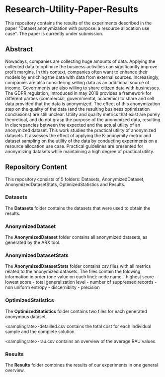 # Research-Utility-Paper-Results
This repository contains the results of the experiments described in the paper "Dataset anonymization with purpose: a resource allocation use case". The paper is currently under submission.

## Abstract 
Nowadays, companies are collecting huge amounts of data. Applying the collected data to optimize the business activities can significantly improve profit margins. In this context, companies often want to enhance their models by enriching the data with data from external sources. Increasingly, companies are also considering selling data as an additional source of income. Governments are also willing to share citizen data with businesses. The GDPR regulation, introduced in may 2018 provides a framework for different parties (commercial, governmental, academic) to share and sell data provided that the data is anonymized. The effect of this anonymization step on the quality of the data (and the resulting business optimization conclusions) are still unclear. Utility and quality metrics that exist are purely theoretical, and do not grasp the purpose of the anonymized data, resulting in discrepancies between the expected and the actual utility of an anonymized dataset. This work studies the practical utility of anonymized datasets. It assesses the effect of applying the K-anonymity metric and dataset sampling on the utility of the data by conducting experiments on a resource allocation use case. Practical guidelines are presented for anonymizing datasets while maintaining a high degree of practical utility.

## Repository Content

This repository consists of 5 folders: Datasets, AnonymizedDataset, AnonymizedDatasetStats, OptimizedStatistics and Results.

### Datasets

The **Datasets** folder contains the datasets that were used to obtain the results.

### AnonymizedDataset

The **AnonymizedDataset** folder contains all anonymized datasets, as generated by the ARX tool.

### AnonymizedDatasetStats

The **AnonymizedDatasetStats** folder contains csv files with all metrics related to the anonymized datasets. The files contain the folowing information in order (one value on each line): 
node name - highest score - lowest score - total generalization level - number of suppressed records - non uniform entropy - discerniblity - precision

### OptimizedStatistics

The **OptimizedStatistics** folder contains two files for each generated anonymous dataset. 

\<samplingrate\>-detailled.csv contains the total cost for each individual sample and the complete solution. 

\<samplingrate\>-rau.csv contains an overview of the average RAU values.

### Results

The **Results** folder combines the results of our experiments in one general overview.
